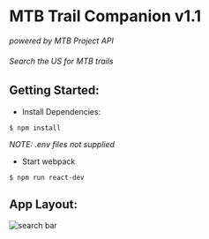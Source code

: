 # MTB Trail Companion v1.1
*powered by MTB Project API*

###### Search the US for MTB trails

## Getting Started:

- Install Dependencies:
```
$ npm install
```
*NOTE: .env files not supplied*

- Start webpack
```
$ npm run react-dev
```

## App Layout:

![search bar](client/components/dist/images/bar.png)




